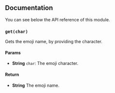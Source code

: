 ## Documentation

You can see below the API reference of this module.

### `get(char)`
Gets the emoji name, by providing the character.

#### Params
- **String** `char`: The emoji character.

#### Return
- **String** The emoji name.

